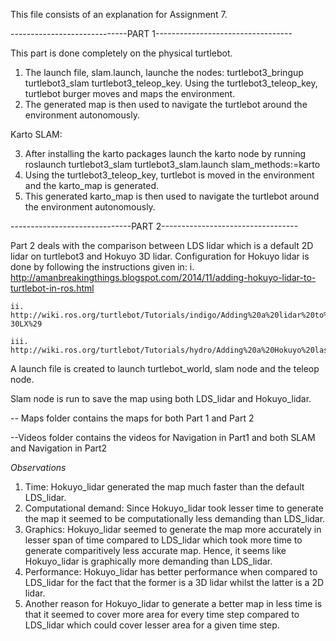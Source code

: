 This file consists of an explanation for Assignment 7.

-----------------------------PART 1----------------------------------

This part is done completely on the physical turtlebot.

1. The launch file, slam.launch, launche the nodes:
   turtlebot3_bringup
   turtlebot3_slam
   turtlebot3_teleop_key.
   Using the turtlebot3_teleop_key, turtlebot burger moves and maps the environment.
2. The generated map is then used to navigate the turtlebot around the environment autonomously.

Karto SLAM:

3. After installing the karto packages launch the karto node by running
   roslaunch turtlebot3_slam turtlebot3_slam.launch slam_methods:=karto
4. Using the turtlebot3_teleop_key, turtlebot is moved in the environment and the karto_map is generated.
5. This generated karto_map is then used to navigate the turtlebot around the environment autonomously.


------------------------------PART 2----------------------------------

Part 2 deals with the comparison between LDS lidar which is a default 2D lidar on turtlebot3 and Hokuyo 3D lidar.
Configuration for Hokuyo lidar is done by following the instructions given in:
    i. http://amanbreakingthings.blogspot.com/2014/11/adding-hokuyo-lidar-to-turtlebot-in-ros.html

    ii. http://wiki.ros.org/turtlebot/Tutorials/indigo/Adding%20a%20lidar%20to%20the%20turtlebot%20using%20hector_models%20%28Hokuyo%20UTM-30LX%29

    iii. http://wiki.ros.org/turtlebot/Tutorials/hydro/Adding%20a%20Hokuyo%20laser%20to%20your%20Turtlebot

A launch file is created to launch turtlebot_world, slam node and the teleop node.

Slam node is run to save the map using both LDS_lidar and Hokuyo_lidar.

-- Maps folder contains the maps for both Part 1 and Part 2

--Videos folder contains the videos for Navigation in Part1 and both SLAM and Navigation in Part2

 *Observations*

 1. Time: Hokuyo_lidar generated the map much faster than the default LDS_lidar.
 2. Computational demand: Since Hokuyo_lidar took lesser time to generate the map it seemed to be computationally less demanding than LDS_lidar.
 3. Graphics: Hokuyo_lidar seemed to generate the map more accurately in lesser span of time compared to LDS_lidar which took more time to generate comparitively less accurate map. Hence, it seems like Hokuyo_lidar is graphically more demanding than LDS_lidar.
 4. Performance: Hokuyo_lidar has better performance when compared to LDS_lidar for the fact that the former is a 3D lidar whilst the latter is a 2D lidar.
 5. Another reason for Hokuyo_lidar to generate a better map in less time is that it seemed to cover more area for every time step compared to LDS_lidar which could cover lesser area for a given time step. 
